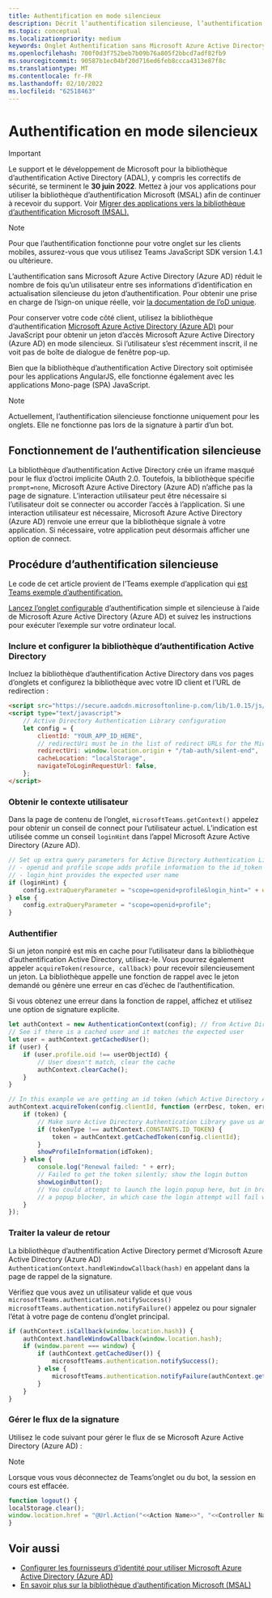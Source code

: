 ```yaml
---
title: Authentification en mode silencieux
description: Décrit l’authentification silencieuse, l’authentification unique, Microsoft Azure Active Directory (Azure AD) pour les onglets
ms.topic: conceptual
ms.localizationpriority: medium
keywords: Onglet Authentification sans Microsoft Azure Active Directory (Azure AD) d’authentification teams
ms.openlocfilehash: 700f0d3f752beb7b09b76a805f2bbcd7adf82fb9
ms.sourcegitcommit: 90587b1ec04bf20d716ed6feb8ccca4313e87f8c
ms.translationtype: MT
ms.contentlocale: fr-FR
ms.lasthandoff: 02/10/2022
ms.locfileid: "62518463"
---
```

# <a name="silent-authentication"></a>Authentification en mode silencieux

> [!IMPORTANT]
> Le support et le développement de Microsoft pour la bibliothèque d’authentification Active Directory (ADAL), y compris les correctifs de sécurité, se terminent le **30 juin 2022**. Mettez à jour vos applications pour utiliser la bibliothèque d’authentification Microsoft (MSAL) afin de continuer à recevoir du support. Voir [Migrer des applications vers la bibliothèque d’authentification Microsoft (MSAL).](/azure/active-directory/develop/msal-migration)

> [!NOTE]
> Pour que l’authentification fonctionne pour votre onglet sur les clients mobiles, assurez-vous que vous utilisez Teams JavaScript SDK version 1.4.1 ou ultérieure.

L’authentification sans Microsoft Azure Active Directory (Azure AD) réduit le nombre de fois qu’un utilisateur entre ses informations d’identification en actualisation silencieuse du jeton d’authentification. Pour obtenir une prise en charge de l’sign-on unique réelle, voir [la documentation de l’oD unique](~/tabs/how-to/authentication/auth-aad-sso.md).

Pour conserver votre code côté client, utilisez la bibliothèque d’authentification [Microsoft Azure Active Directory (Azure AD)](/azure/active-directory/develop/active-directory-authentication-libraries) pour JavaScript pour obtenir un jeton d’accès Microsoft Azure Active Directory (Azure AD) en mode silencieux. Si l’utilisateur s’est récemment inscrit, il ne voit pas de boîte de dialogue de fenêtre pop-up.

Bien que la bibliothèque d’authentification Active Directory soit optimisée pour les applications AngularJS, elle fonctionne également avec les applications Mono-page (SPA) JavaScript.

> [!NOTE]
> Actuellement, l’authentification silencieuse fonctionne uniquement pour les onglets. Elle ne fonctionne pas lors de la signature à partir d’un bot.

## <a name="how-silent-authentication-works"></a>Fonctionnement de l’authentification silencieuse

La bibliothèque d’authentification Active Directory crée un iframe masqué pour le flux d’octroi implicite OAuth 2.0. Toutefois, la bibliothèque spécifie `prompt=none`, Microsoft Azure Active Directory (Azure AD) n’affiche pas la page de signature. L’interaction utilisateur peut être nécessaire si l’utilisateur doit se connecter ou accorder l’accès à l’application. Si une interaction utilisateur est nécessaire, Microsoft Azure Active Directory (Azure AD) renvoie une erreur que la bibliothèque signale à votre application. Si nécessaire, votre application peut désormais afficher une option de connect.

## <a name="how-to-do-silent-authentication"></a>Procédure d’authentification silencieuse

Le code de cet article provient de l’Teams exemple d’application qui [est Teams exemple d’authentification.](https://github.com/OfficeDev/Microsoft-Teams-Samples/blob/main/samples/app-auth/nodejs/src/views/tab/silent/silent.hbs)

[Lancez l’onglet configurable](https://github.com/OfficeDev/Microsoft-Teams-Samples/tree/main/samples/tab-channel-group-config-page-auth/csharp) d’authentification simple et silencieuse à l’aide de Microsoft Azure Active Directory (Azure AD) et suivez les instructions pour exécuter l’exemple sur votre ordinateur local.

### <a name="include-and-configure-active-directory-authentication-library"></a>Inclure et configurer la bibliothèque d’authentification Active Directory

Incluez la bibliothèque d’authentification Active Directory dans vos pages d’onglets et configurez la bibliothèque avec votre ID client et l’URL de redirection :

```html
<script src="https://secure.aadcdn.microsoftonline-p.com/lib/1.0.15/js/adal.min.js" integrity="sha384-lIk8T3uMxKqXQVVfFbiw0K/Nq+kt1P3NtGt/pNexiDby2rKU6xnDY8p16gIwKqgI" crossorigin="anonymous"></script>
<script type="text/javascript">
    // Active Directory Authentication Library configuration
    let config = {
        clientId: "YOUR_APP_ID_HERE",
        // redirectUri must be in the list of redirect URLs for the Microsoft Azure Active Directory (Azure AD) app
        redirectUri: window.location.origin + "/tab-auth/silent-end",
        cacheLocation: "localStorage",
        navigateToLoginRequestUrl: false,
    };
</script>
```

### <a name="get-the-user-context"></a>Obtenir le contexte utilisateur

Dans la page de contenu de l’onglet, `microsoftTeams.getContext()` appelez pour obtenir un conseil de connect pour l’utilisateur actuel. L’indication est utilisée comme un conseil `loginHint` dans l’appel Microsoft Azure Active Directory (Azure AD).

```javascript
// Set up extra query parameters for Active Directory Authentication Library
// - openid and profile scope adds profile information to the id_token
// - login_hint provides the expected user name
if (loginHint) {
    config.extraQueryParameter = "scope=openid+profile&login_hint=" + encodeURIComponent(loginHint);
} else {
    config.extraQueryParameter = "scope=openid+profile";
}
```

### <a name="authenticate"></a>Authentifier

Si un jeton nonpiré est mis en cache pour l’utilisateur dans la bibliothèque d’authentification Active Directory, utilisez-le. Vous pourrez également appeler `acquireToken(resource, callback)` pour recevoir silencieusement un jeton. La bibliothèque appelle une fonction de rappel avec le jeton demandé ou génère une erreur en cas d’échec de l’authentification.

Si vous obtenez une erreur dans la fonction de rappel, affichez et utilisez une option de signature explicite.

```javascript
let authContext = new AuthenticationContext(config); // from Active Directory Authentication Library
// See if there is a cached user and it matches the expected user
let user = authContext.getCachedUser();
if (user) {
    if (user.profile.oid !== userObjectId) {
        // User doesn't match, clear the cache
        authContext.clearCache();
    }
}

// In this example we are getting an id token (which Active Directory Authentication Library returns if we ask for resource = clientId)
authContext.acquireToken(config.clientId, function (errDesc, token, err, tokenType) {
    if (token) {
        // Make sure Active Directory Authentication Library gave us an ID token
        if (tokenType !== authContext.CONSTANTS.ID_TOKEN) {
            token = authContext.getCachedToken(config.clientId);
        }
        showProfileInformation(idToken);
    } else {
        console.log("Renewal failed: " + err);
        // Failed to get the token silently; show the login button
        showLoginButton();
        // You could attempt to launch the login popup here, but in browsers this could be blocked by
        // a popup blocker, in which case the login attempt will fail with the reason FailedToOpenWindow.
    }
});
```

### <a name="process-the-return-value"></a>Traiter la valeur de retour

La bibliothèque d’authentification Active Directory permet d’Microsoft Azure Active Directory (Azure AD) `AuthenticationContext.handleWindowCallback(hash)` en appelant dans la page de rappel de la signature.

Vérifiez que vous avez un utilisateur valide et que vous `microsoftTeams.authentication.notifySuccess()` `microsoftTeams.authentication.notifyFailure()` appelez ou pour signaler l’état à votre page de contenu d’onglet principal.

```javascript
if (authContext.isCallback(window.location.hash)) {
    authContext.handleWindowCallback(window.location.hash);
    if (window.parent === window) {
        if (authContext.getCachedUser()) {
            microsoftTeams.authentication.notifySuccess();
        } else {
            microsoftTeams.authentication.notifyFailure(authContext.getLoginError());
        }
    }
}
```

### <a name="handle-the-sign-out-flow"></a>Gérer le flux de la signature

Utilisez le code suivant pour gérer le flux de se Microsoft Azure Active Directory (Azure AD) :

> [!NOTE]
> Lorsque vous vous déconnectez de Teams’onglet ou du bot, la session en cours est effacée.

```javascript
function logout() {
localStorage.clear();
window.location.href = "@Url.Action("<<Action Name>>", "<<Controller Name>>")";
}
```

## <a name="see-also"></a>Voir aussi

* [Configurer les fournisseurs d’identité pour utiliser Microsoft Azure Active Directory (Azure AD)](../../../concepts/authentication/configure-identity-provider.md)
* [En savoir plus sur la bibliothèque d’authentification Microsoft (MSAL)](/azure/active-directory/develop/msal-overview)
